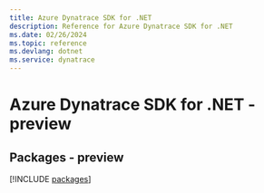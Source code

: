 ```yaml
---
title: Azure Dynatrace SDK for .NET
description: Reference for Azure Dynatrace SDK for .NET
ms.date: 02/26/2024
ms.topic: reference
ms.devlang: dotnet
ms.service: dynatrace
---
```

# Azure Dynatrace SDK for .NET - preview
## Packages - preview
[!INCLUDE [packages](dynatrace-index.md)]